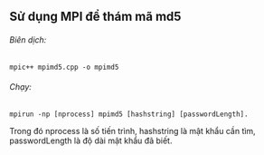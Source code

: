 ## Sử dụng MPI để thám mã md5

###### Biên dịch:
```
mpic++ mpimd5.cpp -o mpimd5
```
###### Chạy:
```
mpirun -np [nprocess] mpimd5 [hashstring] [passwordLength].
```
Trong đó nprocess là số tiến trình, hashstring là mật khẩu cần tìm, passwordLength là độ dài mật khẩu đã biết.

